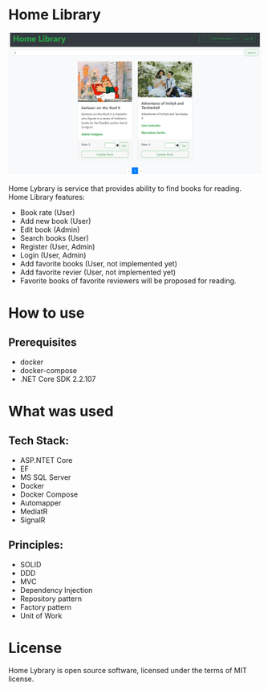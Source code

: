 # Home Library

![Alt text](HomeLibrary.png?raw=true "Home Library")

Home Lybrary is service that provides ability to find books for reading.
Home Library features:
 - Book rate (User)
 - Add new book (User)
 - Edit book (Admin)
 - Search books (User)
 - Register (User, Admin)
 - Login (User, Admin)
 - Add favorite books (User, not implemented yet)
 - Add favorite revier (User, not implemented yet)
 - Favorite books of favorite reviewers will be proposed for reading.
 
# How to use

## Prerequisites
* docker 
* docker-compose
* .NET Core SDK 2.2.107

# What was used
## Tech Stack:
* ASP.NTET Core
* EF
* MS SQL Server
* Docker
* Docker Compose
* Automapper
* MediatR
* SignalR

## Principles:
* SOLID
* DDD
* MVC
* Dependency Injection
* Repository pattern
* Factory pattern
* Unit of Work

# License

Home Lybrary is open source software, licensed under the terms of MIT license. 